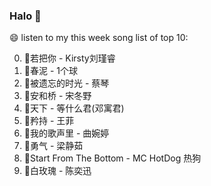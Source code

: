 

### Halo 👋

😄 listen to my this week song list of top 10:

0. 🌈若把你 - Kirsty刘瑾睿
1. 🌈春泥 - 1个球
2. 🌈被遗忘的时光 - 蔡琴
3. 🌈安和桥 - 宋冬野
4. 🌈天下 - 等什么君(邓寓君)
5. 🌈矜持 - 王菲
6. 🌈我的歌声里 - 曲婉婷
7. 🌈勇气 - 梁静茹
8. 🌈Start From The Bottom - MC HotDog 热狗
9. 🌈白玫瑰 - 陈奕迅

